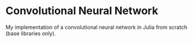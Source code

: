 # Convolutional Neural Network

My implementation of a convolutional neural network in Julia from scratch (base libraries only).

